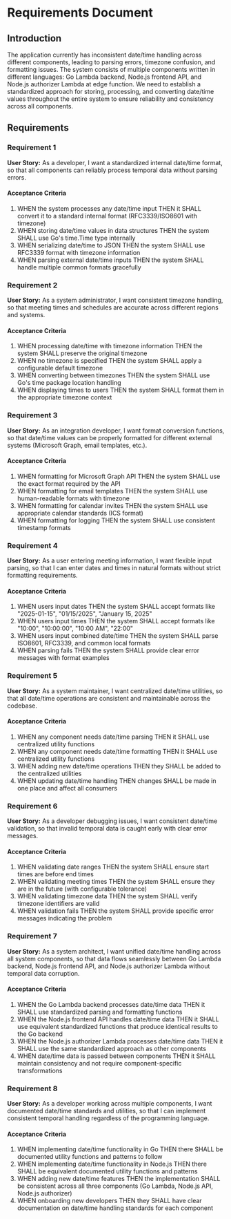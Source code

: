 # Requirements Document

## Introduction

The application currently has inconsistent date/time handling across different components, leading to parsing errors, timezone confusion, and formatting issues. The system consists of multiple components written in different languages: Go Lambda backend, Node.js frontend API, and Node.js authorizer Lambda at edge function. We need to establish a standardized approach for storing, processing, and converting date/time values throughout the entire system to ensure reliability and consistency across all components.

## Requirements

### Requirement 1

**User Story:** As a developer, I want a standardized internal date/time format, so that all components can reliably process temporal data without parsing errors.

#### Acceptance Criteria

1. WHEN the system processes any date/time input THEN it SHALL convert it to a standard internal format (RFC3339/ISO8601 with timezone)
2. WHEN storing date/time values in data structures THEN the system SHALL use Go's time.Time type internally
3. WHEN serializing date/time to JSON THEN the system SHALL use RFC3339 format with timezone information
4. WHEN parsing external date/time inputs THEN the system SHALL handle multiple common formats gracefully

### Requirement 2

**User Story:** As a system administrator, I want consistent timezone handling, so that meeting times and schedules are accurate across different regions and systems.

#### Acceptance Criteria

1. WHEN processing date/time with timezone information THEN the system SHALL preserve the original timezone
2. WHEN no timezone is specified THEN the system SHALL apply a configurable default timezone
3. WHEN converting between timezones THEN the system SHALL use Go's time package location handling
4. WHEN displaying times to users THEN the system SHALL format them in the appropriate timezone context

### Requirement 3

**User Story:** As an integration developer, I want format conversion functions, so that date/time values can be properly formatted for different external systems (Microsoft Graph, email templates, etc.).

#### Acceptance Criteria

1. WHEN formatting for Microsoft Graph API THEN the system SHALL use the exact format required by the API
2. WHEN formatting for email templates THEN the system SHALL use human-readable formats with timezone
3. WHEN formatting for calendar invites THEN the system SHALL use appropriate calendar standards (ICS format)
4. WHEN formatting for logging THEN the system SHALL use consistent timestamp formats

### Requirement 4

**User Story:** As a user entering meeting information, I want flexible input parsing, so that I can enter dates and times in natural formats without strict formatting requirements.

#### Acceptance Criteria

1. WHEN users input dates THEN the system SHALL accept formats like "2025-01-15", "01/15/2025", "January 15, 2025"
2. WHEN users input times THEN the system SHALL accept formats like "10:00", "10:00:00", "10:00 AM", "22:00"
3. WHEN users input combined date/time THEN the system SHALL parse ISO8601, RFC3339, and common local formats
4. WHEN parsing fails THEN the system SHALL provide clear error messages with format examples

### Requirement 5

**User Story:** As a system maintainer, I want centralized date/time utilities, so that all date/time operations are consistent and maintainable across the codebase.

#### Acceptance Criteria

1. WHEN any component needs date/time parsing THEN it SHALL use centralized utility functions
2. WHEN any component needs date/time formatting THEN it SHALL use centralized utility functions
3. WHEN adding new date/time operations THEN they SHALL be added to the centralized utilities
4. WHEN updating date/time handling THEN changes SHALL be made in one place and affect all consumers

### Requirement 6

**User Story:** As a developer debugging issues, I want consistent date/time validation, so that invalid temporal data is caught early with clear error messages.

#### Acceptance Criteria

1. WHEN validating date ranges THEN the system SHALL ensure start times are before end times
2. WHEN validating meeting times THEN the system SHALL ensure they are in the future (with configurable tolerance)
3. WHEN validating timezone data THEN the system SHALL verify timezone identifiers are valid
4. WHEN validation fails THEN the system SHALL provide specific error messages indicating the problem

### Requirement 7

**User Story:** As a system architect, I want unified date/time handling across all system components, so that data flows seamlessly between Go Lambda backend, Node.js frontend API, and Node.js authorizer Lambda without temporal data corruption.

#### Acceptance Criteria

1. WHEN the Go Lambda backend processes date/time data THEN it SHALL use standardized parsing and formatting functions
2. WHEN the Node.js frontend API handles date/time data THEN it SHALL use equivalent standardized functions that produce identical results to the Go backend
3. WHEN the Node.js authorizer Lambda processes date/time data THEN it SHALL use the same standardized approach as other components
4. WHEN date/time data is passed between components THEN it SHALL maintain consistency and not require component-specific transformations

### Requirement 8

**User Story:** As a developer working across multiple components, I want documented date/time standards and utilities, so that I can implement consistent temporal handling regardless of the programming language.

#### Acceptance Criteria

1. WHEN implementing date/time functionality in Go THEN there SHALL be documented utility functions and patterns to follow
2. WHEN implementing date/time functionality in Node.js THEN there SHALL be equivalent documented utility functions and patterns
3. WHEN adding new date/time features THEN the implementation SHALL be consistent across all three components (Go Lambda, Node.js API, Node.js authorizer)
4. WHEN onboarding new developers THEN they SHALL have clear documentation on date/time handling standards for each component